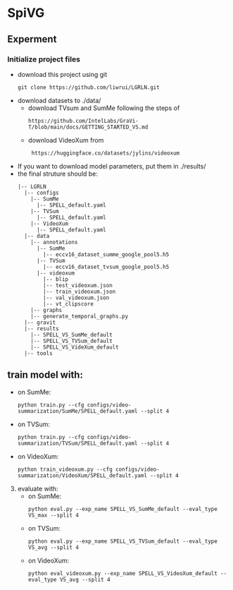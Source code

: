 # SpiVG

## Experment

### Initialize project files
+ download this project using git
  ```
  git clone https://github.com/liwrui/LGRLN.git
  ```
+ download datasets to ./data/
  + download TVsum and SumMe following the steps of
    ```
    https://github.com/IntelLabs/GraVi-T/blob/main/docs/GETTING_STARTED_VS.md
    ```
  + download VideoXum from
     ```
      https://huggingface.co/datasets/jylins/videoxum
     ```
+ If you want to download model parameters, put them in ./results/
+ the final struture should be:
  ```
  |-- LGRLN
    |-- configs
      |-- SumMe
        |-- SPELL_default.yaml
      |-- TVSum
        |-- SPELL_default.yaml
      |-- VideoXum
        |-- SPELL_default.yaml
    |-- data
      |-- annotations
        |-- SumMe
          |-- eccv16_dataset_summe_google_pool5.h5
        |-- TVSum
          |-- eccv16_dataset_tvsum_google_pool5.h5
        |-- videoxum
          |-- blip
          |-- test_videoxum.json
          |-- train_videoxum.json
          |-- val_videoxum.json
          |-- vt_clipscore
      |-- graphs
      |-- generate_temporal_graphs.py
    |-- gravit
    |-- results
      |-- SPELL_VS_SumMe_default
      |-- SPELL_VS_TVSum_default
      |-- SPELL_VS_VideXum_default
    |-- tools
  ```


## train model with:
   + on SumMe:
     ```
     python train.py --cfg configs/video-summarization/SumMe/SPELL_default.yaml --split 4
     ```
   + on TVSum:
     ```
     python train.py --cfg configs/video-summarization/TVSum/SPELL_default.yaml --split 4
     ```
   + on VideoXum:
     ```
     python train_videoxum.py --cfg configs/video-summarization/VideoXum/SPELL_default.yaml --split 4
     ```
3. evaluate with:
   + on SumMe:
     ```
     python eval.py --exp_name SPELL_VS_SumMe_default --eval_type VS_max --split 4
     ```
   + on TVSum:
     ```
     python eval.py --exp_name SPELL_VS_TVSum_default --eval_type VS_avg --split 4
     ```
   + on VideoXum:
     ```
     python eval_videoxum.py --exp_name SPELL_VS_VideoXum_default --eval_type VS_avg --split 4
     ```
